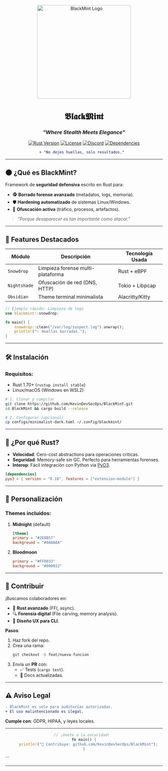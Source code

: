 
<div align="center">
  <img src="media/logo.svg" width="300" alt="BlackMint Logo">

  # 𝕭𝖑𝖆𝖈𝖐𝕸𝖎𝖓𝖙  
  ### *"Where Stealth Meets Elegance"*  

  [![Rust Version](https://img.shields.io/badge/Rust-1.70%2B-orange?logo=rust)](https://www.rust-lang.org/)
  [![License](https://img.shields.io/badge/License-MIT-black)](LICENSE)
  [![Discord](https://img.shields.io/badge/Join-Discord-7289DA?logo=discord)](https://discord.gg/your-invite)
  [![Dependencies](https://img.shields.io/badge/Dependencies-0-green)](Cargo.toml)  

  ```diff
  + "No dejes huellas, solo resultados."  
  ```
</div>

---

## 🌑 **¿Qué es BlackMint?**  
Framework de **seguridad defensiva** escrito en Rust para:  
- 🕵️ **Borrado forense avanzado** (metadatos, logs, memoria).  
- 🛡️ **Hardening automatizado** de sistemas Linux/Windows.  
- 🌌 **Ofuscación activa** (tráfico, procesos, artefactos).  

> *"Porque desaparecer es tan importante como atacar."*  

---

## 🚀 **Features Destacados**  
| Módulo          | Descripción                          | Tecnología Usada |  
|-----------------|--------------------------------------|------------------|  
| `Snowdrop`      | Limpieza forense multi-plataforma    | Rust + eBPF      |  
| `Nightshade`    | Ofuscación de red (DNS, HTTP)       | Tokio + Libpcap  |  
| `Obsidian`      | Theme terminal minimalista           | Alacritty/Kitty  |  

```rust
// Ejemplo rápido: Limpieza de logs
use blackmint::snowdrop;

fn main() {
    snowdrop::clean("/var/log/suspect.log").unwrap();
    println!("✨ Huellas borradas.");
}
```

---

## 🛠️ **Instalación**  
### Requisitos:  
- Rust 1.70+ (`rustup install stable`)  
- Linux/macOS (Windows en WSL2)  

```bash
# 1. Clonar y compilar
git clone https://github.com/KevinDevSecOps/BlackMint.git
cd BlackMint && cargo build --release

# 2. Configurar (opcional)
cp configs/minimalist-dark.toml ~/.config/blackmint/
```

---

## 🌟 **¿Por qué Rust?**  
- **Velocidad**: Cero-cost abstractions para operaciones críticas.  
- **Seguridad**: Memory-safe sin GC. Perfecto para herramientas forenses.  
- **Interop**: Fácil integración con Python via [PyO3](https://pyo3.rs/).  

```toml
[dependencies]
pyo3 = { version = "0.18", features = ["extension-module"] }
```

---

## 🎨 **Personalización**  
### Themes incluidos:  
1. **Midnight** (default)  
   ```toml
   [theme]
   primary = "#2E8B57"
   background = "#0A0A0A"
   ```  
2. **Bloodmoon**  
   ```toml
   primary = "#FF0033"
   background = "#000022"
   ```

---

## 🤝 **Contribuir**  
¡Buscamos colaboradores en:  
- 🦀 **Rust avanzado** (FFI, async).  
- 🔍 **Forensia digital** (File carving, memory analysis).  
- 🎨 **Diseño UX para CLI**.  

**Pasos**:  
1. Haz fork del repo.  
2. Crea una rama:  
   ```bash
   git checkout -b feat/nueva-funcion
   ```  
3. Envía un **PR** con:  
   - ✅ Tests (`cargo test`).  
   - 📖 Docs actualizadas.  

---

## ⚠️ **Aviso Legal**  
```diff
- BlackMint es solo para auditorías autorizadas. 
+ El uso malintencionado es ilegal.  
```
**Cumple con**: GDPR, HIPAA, y leyes locales.  

---

<div align="center">
  
  ```rust
  // ¡Únete a la oscuridad!  
  fn main() {
      println!("🚀 Contribuye: github.com/KevinDevSecOps/BlackMint");
  }
  ```
  
</div>
```

---
<Purple Team Engineer>
